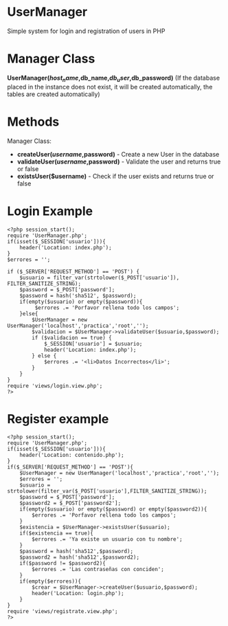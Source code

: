 # UserManager
Simple system for login and registration of users in PHP

# Manager Class
 **UserManager($host_name,$db_name,$db_user,$db_password)** (If the database placed in the instance does not exist, it will be created automatically, the tables are created automatically)

# Methods
Manager Class:
  - **createUser($username,$password)** - Create a new User in the database
  - **validateUser($username,$password)** - Validate the user and returns true or false 
  - **existsUser($username)** - Check if the user exists and returns true or false

# Login Example
```
<?php session_start();
require 'UserManager.php';
if(isset($_SESSION['usuario'])){
    header('Location: index.php');
}
$errores = '';

if ($_SERVER['REQUEST_METHOD'] == 'POST') {
	$usuario = filter_var(strtolower($_POST['usuario']), FILTER_SANITIZE_STRING);
	$password = $_POST['password'];
	$password = hash('sha512', $password);
	if(empty($usuario) or empty($password)){
		 $errores .= 'Porfavor rellena todo los campos';
	}else{
		$UserManager = new UserManager('localhost','practica','root','');
		$validacion = $UserManager->validateUser($usuario,$password);
		if ($validacion == true) {
			$_SESSION['usuario'] = $usuario;
			header('Location: index.php');
		} else {
			$errores .= '<li>Datos Incorrectos</li>';
		}
	}
}
require 'views/login.view.php';
?>
```
# Register example
```
<?php session_start();
require 'UserManager.php';
if(isset($_SESSION['usuario'])){
    header('Location: contenido.php');
}
if($_SERVER['REQUEST_METHOD'] == 'POST'){
    $UserManager = new UserManager('localhost','practica','root','');
    $errores = '';
    $usuario = strtolower(filter_var($_POST['usuario'],FILTER_SANITIZE_STRING));
    $password = $_POST['password'];
    $password2 = $_POST['password2'];
    if(empty($usuario) or empty($password) or empty($password2)){
        $errores .= 'Porfavor rellena todo los campos';
    }
    $existencia = $UserManager->existsUser($usuario);
    if($existencia == true){
        $errores .= 'Ya existe un usuario con tu nombre'; 
    }
    $password = hash('sha512',$password);
    $password2 = hash('sha512',$password2);
    if($password != $password2){
        $errores .= 'Las contraseñas con conciden';
    }
    if(empty($errores)){
        $crear = $UserManager->createUser($usuario,$password);
        header('Location: login.php');
    }
}
require 'views/registrate.view.php';
?>
```

